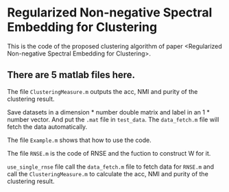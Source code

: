 # Regularized Non-negative Spectral Embedding for Clustering
This is the code of the proposed clustering algorithm of paper &lt;Regularized Non-negative Spectral Embedding for Clustering>.

## There are 5 matlab files here.  

The file `ClusteringMeasure.m` outputs the acc, NMI and purity of the clustering result.  

Save datasets in a dimension * number double matrix and label in an 1 * number vector. And put the `.mat` file in `test_data`. The `data_fetch.m` file will fetch the data automatically.  

The file `Example.m` shows that how to use the code.  

The file `RNSE.m` is the code of RNSE and the fuction to construct W for it.  

`use_single_rnse` file call the `data_fetch.m` file to fetch data for `RNSE.m` and call the `ClusteringMeasure.m` to calculate the acc, NMI and purity of the clustering result.  


